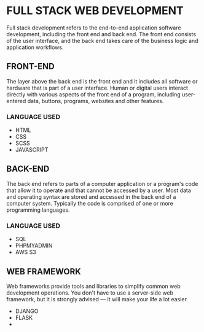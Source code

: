 # FULL STACK WEB DEVELOPMENT
Full stack development refers to the end-to-end application software development, including the front end and back end. The front end consists of the user interface, and the back end takes care of the business logic and application workflows.

## FRONT-END
The layer above the back end is the front end and it includes all software or hardware that is part of a user interface. Human or digital users interact directly with various aspects of the front end of a program, including user-entered data, buttons, programs, websites and other features.
### LANGUAGE USED
- HTML
- CSS
- SCSS
- JAVASCRIPT
## BACK-END
The back end refers to parts of a computer application or a program's code that allow it to operate and that cannot be accessed by a user. Most data and operating syntax are stored and accessed in the back end of a computer system. Typically the code is comprised of one or more programming languages.
### LANGUAGE USED
- SQL
- PHPMYADMIN
- AWS S3
## WEB FRAMEWORK
Web frameworks provide tools and libraries to simplify common web development operations. You don't have to use a server-side web framework, but it is strongly advised — it will make your life a lot easier.
- DJANGO
- FLASK
- 
